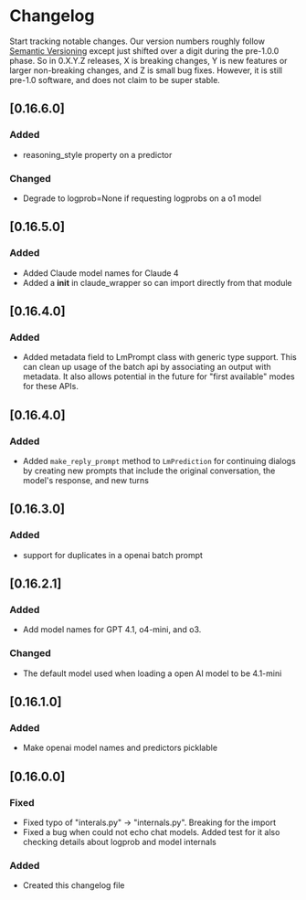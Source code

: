 # Changelog

Start tracking notable changes. Our version numbers roughly follow
[Semantic Versioning](http://semver.org/) except just shifted over
a digit during the pre-1.0.0 phase. So in 0.X.Y.Z releases, X is
breaking changes, Y is new features or larger non-breaking changes, and Z is small bug fixes.
However, it is still pre-1.0 software, and does not claim to
be super stable.

## [0.16.6.0]

### Added
- reasoning_style property on a predictor

### Changed
- Degrade to logprob=None if requesting logprobs on a o1 model

## [0.16.5.0]

### Added
- Added Claude model names for Claude 4
- Added a __init__ in claude_wrapper so can import directly from that module

## [0.16.4.0]

### Added
- Added metadata field to LmPrompt class with generic type support. This can clean
  up usage of the batch api by associating an output with metadata. 
  It also allows potential in the future for "first available" modes for these APIs.

## [0.16.4.0]

### Added
- Added `make_reply_prompt` method to `LmPrediction` for continuing dialogs by creating new prompts that include the original conversation, the model's response, and new turns

## [0.16.3.0]

### Added
- support for duplicates in a openai batch prompt

## [0.16.2.1]

### Added
- Add model names for GPT 4.1, o4-mini, and o3.

### Changed
- The default model used when loading a open AI model to be 4.1-mini


## [0.16.1.0]

### Added
- Make openai model names and predictors picklable


## [0.16.0.0]

### Fixed
- Fixed typo of "interals.py" -> "internals.py". Breaking for the import
- Fixed a bug when could not echo chat models. Added test for it
also checking details about logprob and model internals

### Added
- Created this changelog file